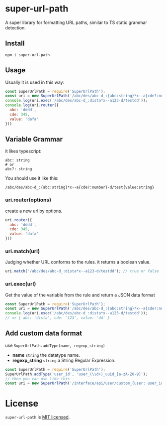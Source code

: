 # super-url-path

A super library for formatting URL paths, similar to TS static grammar detection.

## Install

```shell
npm i super-url-path
```

## Usage

Usually it is used in this way:

```javascript
const SuperUrlPath = require('SuperUrlPath');
const uri = new SuperUrlPath('/abc/des/abc-d_:{abc:string}*x--a{cde?:number}-d/test{value:string}');
console.log(uri.exec('/abc/des/abc-d_:dista*x--a123-d/testdd'));
console.log(uri.router({
  abc: 'dddd',
  cde: 345,
  value: 'dafa'
}))
```

## Variable Grammar

it likes typescript:

```shell
abc: string
# or
abc?: string
```

You should use it like this:

```shell
/abc/des/abc-d_:{abc:string}*x--a{cde?:number}-d/test{value:string}
```

### uri.router(options)

create a new url by options.

```javascript
uri.router({
  abc: 'dddd',
  cde: 345,
  value: 'dafa'
}))
```

### uri.match(url)

Judging whether URL conforms to the rules. it returns a boolean value.

```javascript
uri.match('/abc/des/abc-d_:dista*x--a123-d/testdd'); // true or false
```

### uri.exec(url)

Get the value of the variable from the rule and return a JSON data format

```javascript
const SuperUrlPath = require('SuperUrlPath');
const uri = new SuperUrlPath('/abc/des/abc-d_:{abc:string}*x--a{cde?:number}-d/test{value:string}');
console.log(uri.exec('/abc/des/abc-d_:dista*x--a123-d/testdd'));
// => { abc: 'dista', cde: '123', value: 'dd' }
```

## Add custom data format

use `SuperUrlPath.addType(name, regexp_string)`

- **name** `string` the datatype name.
- **regexp_string** `string` a String Regular Expression.

```javascript
const SuperUrlPath = require('SuperUrlPath');
SuperUrlPath.addType('user_id', 'user_(\\d+)_uuid_[a-zA-Z0-9]');
// then you can use like this
const uri = new SuperUrlPath('/interface/api/user/custom_{user: user_id}/{id: number}');
```

# License

`super-url-path` is [MIT licensed](https://opensource.org/licenses/MIT).